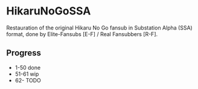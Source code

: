 # HikaruNoGoSSA
Restauration of the original Hikaru No Go fansub in Substation Alpha (SSA) format, done by Elite-Fansubs [E-F] / Real Fansubbers [R-F].

## Progress
- 1-50 done
- 51-61 wip
- 62- TODO